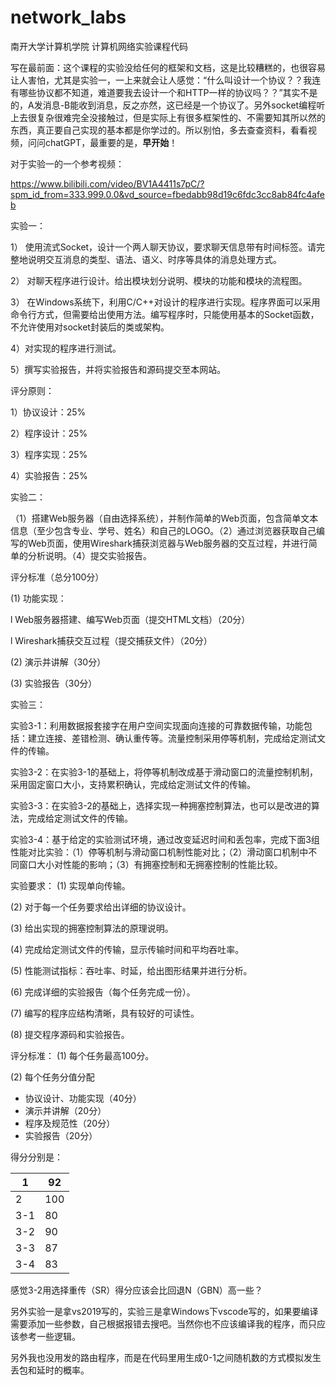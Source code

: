 ﻿# network_labs

南开大学计算机学院 计算机网络实验课程代码

写在最前面：这个课程的实验没给任何的框架和文档，这是比较糟糕的，也很容易让人害怕，尤其是实验一，一上来就会让人感觉：“什么叫设计一个协议？？我连有哪些协议都不知道，难道要我去设计一个和HTTP一样的协议吗？？”其实不是的，A发消息-B能收到消息，反之亦然，这已经是一个协议了。另外socket编程听上去很复杂很难完全没接触过，但是实际上有很多框架性的、不需要知其所以然的东西，真正要自己实现的基本都是你学过的。所以别怕，多去查查资料，看看视频，问问chatGPT，最重要的是，**早开始**！

对于实验一的一个参考视频：

https://www.bilibili.com/video/BV1A4411s7pC/?spm_id_from=333.999.0.0&vd_source=fbedabb98d19c6fdc3cc8ab84fc4afeb

实验一：

1） 使用流式Socket，设计一个两人聊天协议，要求聊天信息带有时间标签。请完整地说明交互消息的类型、语法、语义、时序等具体的消息处理方式。

2） 对聊天程序进行设计。给出模块划分说明、模块的功能和模块的流程图。

3） 在Windows系统下，利用C/C++对设计的程序进行实现。程序界面可以采用命令行方式，但需要给出使用方法。编写程序时，只能使用基本的Socket函数，不允许使用对socket封装后的类或架构。

4）对实现的程序进行测试。

5）撰写实验报告，并将实验报告和源码提交至本网站。

评分原则：

1）协议设计：25%

2）程序设计：25%

3）程序实现：25%

4）实验报告：25%

实验二：

（1）搭建Web服务器（自由选择系统），并制作简单的Web页面，包含简单文本信息（至少包含专业、学号、姓名）和自己的LOGO。（2）通过浏览器获取自己编写的Web页面，使用Wireshark捕获浏览器与Web服务器的交互过程，并进行简单的分析说明。（4）提交实验报告。

评分标准（总分100分）

(1)  功能实现：

l Web服务器搭建、编写Web页面（提交HTML文档）（20分）

l Wireshark捕获交互过程（提交捕获文件）（20分）

(2)  演示并讲解（30分）

(3)  实验报告（30分）

实验三：

实验3-1：利用数据报套接字在用户空间实现面向连接的可靠数据传输，功能包括：建立连接、差错检测、确认重传等。流量控制采用停等机制，完成给定测试文件的传输。

实验3-2：在实验3-1的基础上，将停等机制改成基于滑动窗口的流量控制机制，采用固定窗口大小，支持累积确认，完成给定测试文件的传输。

实验3-3：在实验3-2的基础上，选择实现一种拥塞控制算法，也可以是改进的算法，完成给定测试文件的传输。

实验3-4：基于给定的实验测试环境，通过改变延迟时间和丢包率，完成下面3组性能对比实验：（1）停等机制与滑动窗口机制性能对比；（2）滑动窗口机制中不同窗口大小对性能的影响；（3）有拥塞控制和无拥塞控制的性能比较。

实验要求：
(1)	实现单向传输。

(2)	对于每一个任务要求给出详细的协议设计。

(3)	给出实现的拥塞控制算法的原理说明。

(4)	完成给定测试文件的传输，显示传输时间和平均吞吐率。

(5)	性能测试指标：吞吐率、时延，给出图形结果并进行分析。

(6)	完成详细的实验报告（每个任务完成一份）。

(7)	编写的程序应结构清晰，具有较好的可读性。

(8)	提交程序源码和实验报告。

评分标准：
(1)	每个任务最高100分。

(2)	每个任务分值分配

-   协议设计、功能实现（40分）
-   演示并讲解（20分）
-   程序及规范性（20分）
-   实验报告（20分）

得分分别是：

| 1    | 92   |
| ---- | ---- |
| 2    | 100  |
| 3-1  | 80   |
| 3-2  | 90   |
| 3-3  | 87   |
| 3-4  | 83   |

感觉3-2用选择重传（SR）得分应该会比回退N（GBN）高一些？

另外实验一是拿vs2019写的，实验三是拿Windows下vscode写的，如果要编译需要添加一些参数，自己根据报错去搜吧。当然你也不应该编译我的程序，而只应该参考一些逻辑。

另外我也没用发的路由程序，而是在代码里用生成0-1之间随机数的方式模拟发生丢包和延时的概率。
